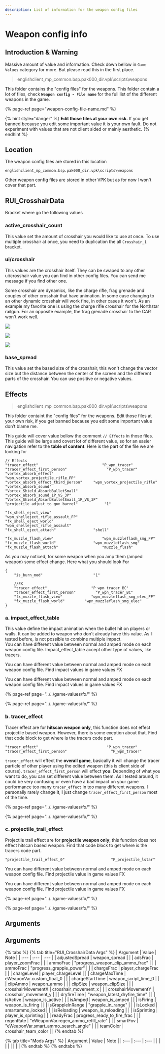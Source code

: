 ```yaml
---
description: List of information for the weapon config files
---
```


# Weapon config info

## Introduction & Warning

Massive amount of value and information. Check down bellow in `Game Values` category for more. But please read this in the first place.

> englishclient\_mp\_common.bsp.pak000\_dir.vpk\scripts\weapons

This folder contains the "config files" for the weapons. This folder contain a lot of files, check **`Weapon config - File name`** for the full list of the different weapons in the game.

{% page-ref page="weapon-config-file-name.md" %}

{% hint style="danger" %}
**Edit those files at your own risk.** If you get banned because you edit some important value it is your own fault. Do not experiment with values that are not client sided or mainly aesthetic.
{% endhint %}

## Location

The weapon config files are stored in this location

```text
englishclient_mp_common.bsp.pak000_dir.vpk\scripts\weapons
```

Other weapon config files are stored in other VPK but as for now I won't cover that part.

## RUI\_CrosshairData

Bracket where go the following values

### active\_crosshair\_count

This value set the amount of crosshair you would like to use at once. To use multiple crosshair at once, you need to duplication the all `Crosshair_1` bracket.

### ui/crosshair

This values are the crosshair itself. They can be swaped to any other ui/crosshair value you can find in other config files. You can send me message if you find other one.

Some crosshair are dynamics, like the charge rifle, frag grenade and couples of other crosshair that have animation. In some case changing to an other dynamic crosshair will work fine, in other cases it won't. As an example my favorite one is using the charge rifle crosshair for the Northstar railgun. For an opposite example, the frag grenade crosshair to the CAR won't work well.

![](../../.gitbook/assets/crosshair1.PNG)

![](../../.gitbook/assets/crosshair2.PNG)

![](../../.gitbook/assets/crosshair3.PNG)

### base\_spread

This value set the based size of the crosshair, this won't change the vector size but the distance between the center of the screen and the different parts of the crosshair. You can use positive or negative values.

## Effects

> englishclient\_mp\_common.bsp.pak000\_dir.vpk\scripts\weapons

This folder containt the "config files" for the weapons. Edit those files at your own risk, if you get banned because you edit some important value don’t blame me.

This guide will cover value bellow the comment `// Effects` in those files. This guide will be large and covert lot of different value, so for an easier navigation refer to the **table of content**. Here is the part of the file we are looking for

```text
// Effects
"tracer_effect"   							"P_wpn_tracer"
"tracer_effect_first_person"                  "P_wpn_tracer"
"vortex_absorb_effect"						"wpn_vortex_projectile_rifle_FP"
"vortex_absorb_effect_third_person"	   	"wpn_vortex_projectile_rifle"
"vortex_absorb_sound"						 "Vortex_Shield_AbsorbBulletSmall"
"vortex_absorb_sound_1P_VS_3P"				"Vortex_Shield_AbsorbBulletSmall_1P_VS_3P"
"projectile_adjust_to_gun_barrel"			 "1"

"fx_shell_eject_view"						 "wpn_shelleject_rifle_assault_FP"
"fx_shell_eject_world"						"wpn_shelleject_rifle_assault"
"fx_shell_eject_attach"				   	"shell"

"fx_muzzle_flash_view"						"wpn_muzzleflash_smg_FP"
"fx_muzzle_flash_world"		   			"wpn_muzzleflash_smg"
"fx_muzzle_flash_attach"	  				"muzzle_flash"
```

As you may noticed, for some weapon when you amp them \(amped weapon\) some effect change. Here what you should look For

```text
{
	"is_burn_mod"		                "1"

	//FX
	"tracer_effect"   				   "P_wpn_tracer_BC"
	"tracer_effect_first_person"         "P_wpn_tracer_BC"
	"fx_muzzle_flash_view"			   "wpn_muzzleflash_smg_elec_FP"
	"fx_muzzle_flash_world"		  	"wpn_muzzleflash_smg_elec"
}
```

### a. impact\_effect\_table

This value define the impact animation when the bullet hit on players or walls. It can be added to weapon who don't already have this value. As I tested before, is not possible to combine multiple impact.  
You can have different value between normal and amped mode on each weapon config file. Impact\_effect\_table accept other type of values, like tracers.

You can have different value between normal and amped mode on each weapon config file. Find impact values in game values FX

You can have different value between normal and amped mode on each weapon config file. Find impact values in game values FX

{% page-ref page="../../game-values/fx/" %}

{% page-ref page="../../game-values/fx/" %}

### b. tracer\_effect

Tracer effect are for **hitscan weapon only**, this function does not effect projectile based weapon. However, there is some exeption about that. Find that code block to get where is the tracers code part.

```text
"tracer_effect"   							  "P_wpn_tracer"
"tracer_effect_first_person"                    "P_wpn_tracer"
```

`tracer_effect` will effect the **overall game**, basically it will change the tracer particle of other player using the edited weapon \(this is client side of course\). `tracer_effect_first_person` will effect **you**. Depending of what you want to do, you can set different value between them. As I tested around, it could be very confusing or even have a bad impact on your game performance too many `tracer_effect` in too many different weapons. I personally rarely change it, I just change `tracer_effect_first_person` most of the time.

{% page-ref page="../../game-values/fx/" %}

{% page-ref page="../../game-values/fx/" %}

### c. projectile\_trail\_effect

Projectile trail effect are for **projectile weapon only**, this function does not effect hitscan based weapon. Find that code block to get where is the tracers code part.

```text
"projectile_trail_effect_0" 					"P_projectile_lstar"
```

You can have different value between normal and amped mode on each weapon config file. Find projectile value in game values FX

You can have different value between normal and amped mode on each weapon config file. Find projectile value in game values FX

{% page-ref page="../../game-values/fx/" %}

{% page-ref page="../../game-values/fx/" %}

## Arguments

## Arguments

{% tabs %}
{% tab title="RUI\_CrosshairData Args" %}
| Argument | Value | Note |
| :--- | :--- | :--- |
| adjustedSpread | weapon\_spread |  |
| adsFrac | player\_zoomFrac |  |
| ammoFrac | "progress\_weapon\_clip\_ammo\_frac" |  |
| ammoFrac | "progress\_grapple\_power" |  |
| chargeFrac | player\_chargeFrac |  |
| chargeLevel | player\_chargeLevel |  |
| chargeMaxTime | eWeaponVar.custom\_float\_0 |  |
| chargeStartTime | weapon\_script\_time\_0 |  |
| clipAmmo | weapon\_ammo |  |
| clipSize | weapon\_clipSize |  |
| crosshairMovementX | crosshair\_movement\_x |  |
| crosshairMovementY | crosshair\_movement\_y |  |
| dryfireTime | "weapon\_latest\_dryfire\_time" |  |
| isActive | weapon\_is\_active |  |
| isAmped | weapon\_is\_amped |  |
| isFiring | weapon\_is\_firing |  |
| isGrappleInRange | "grapple\_in\_range" |  |
| isLocked | smartammo\_locked |  |
| isReloading | weapon\_is\_reloading |  |
| isSprinting | player\_is\_sprinting |  |
| readyFrac | progress\_ready\_to\_fire\_frac |  |
| regenRate | "eWeaponVar.regen\_ammo\_refill\_rate" |  |
| smartFov | "eWeaponVar.smart\_ammo\_search\_angle" |  |
| teamColor | crosshair\_team\_color |  |
{% endtab %}

{% tab title="Mods Args" %}
| Argument | Value | Note |
| :--- | :--- | :--- |
|  |  |  |
|  |  |  |
{% endtab %}
{% endtabs %}



## 

